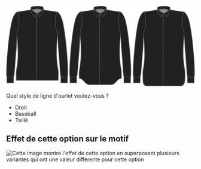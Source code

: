![Style d'ourlet](hemstyle.svg)

Quel style de ligne d'ourlet voulez-vous ?

*   Droit
*   Baseball
*   Taillé

## Effet de cette option sur le motif

![Cette image montre l'effet de cette option en superposant plusieurs variantes qui ont une valeur différente pour cette option](simone\_hemstyle\_sample.svg "Effet de cette option sur le motif")
